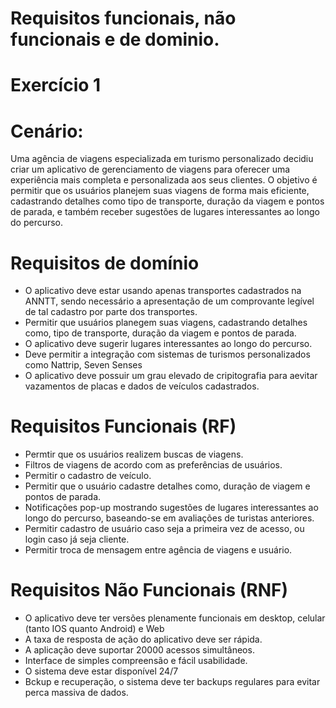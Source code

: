 # Requisitos funcionais, não funcionais e de dominio.
# Exercício 1
# Cenário:
Uma agência de viagens especializada em turismo personalizado
 decidiu criar um aplicativo de gerenciamento de viagens para oferecer
 uma experiência mais completa e personalizada aos seus clientes. O
 objetivo é permitir que os usuários planejem suas viagens de forma
 mais eficiente, cadastrando detalhes como tipo de transporte, duração
 da viagem e pontos de parada, e também receber sugestões de lugares
 interessantes ao longo do percurso.
 # Requisitos de domínio
 - O aplicativo deve estar usando apenas transportes cadastrados na ANNTT, sendo necessário a apresentação de um comprovante legível de tal cadastro por parte dos transportes.
 - Permitir que usuários planegem suas viagens, cadastrando detalhes como, tipo de transporte, duração da viagem e pontos de parada.
 - O aplicativo deve sugerir lugares interessantes  ao longo do percurso.
 - Deve permitir a integração com sistemas de turismos personalizados como Nattrip, Seven Senses
 - O aplicativo deve possuir um grau elevado de cripitografia para aevitar vazamentos de placas e dados de veículos cadastrados.

 
# Requisitos Funcionais (RF)
 - Permtir que os usuários realizem buscas de viagens.
 - Filtros de viagens de acordo com as preferências de usuários. 
 - Permitir o cadastro de veículo.
 - Permitir que o usuário cadastre detalhes como, duração de viagem e pontos de parada.
 - Notificações pop-up mostrando sugestões de lugares interessantes ao longo do percurso, baseando-se em avaliações de turistas anteriores.
 - Permitir cadastro de usuário caso seja a primeira vez de acesso, ou login caso já seja cliente. 
 - Permitir troca de mensagem entre agência de viagens e usuário.

# Requisitos Não Funcionais (RNF)
- O aplicativo deve ter versões plenamente funcionais em desktop, celular (tanto IOS quanto Android) e Web
- A taxa de resposta de ação do aplicativo deve ser rápida.
- A aplicação deve suportar 20000 acessos simultâneos.
- Interface de simples compreensão e fácil usabilidade.
- O sistema deve estar disponível 24/7
- Bckup e recuperação, o sistema deve ter backups regulares para evitar perca massiva de dados. 
 

   
   





























